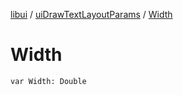 [libui](../README.md) / [uiDrawTextLayoutParams](README.md) / [Width](-width.md)

# Width

`var Width: Double`
